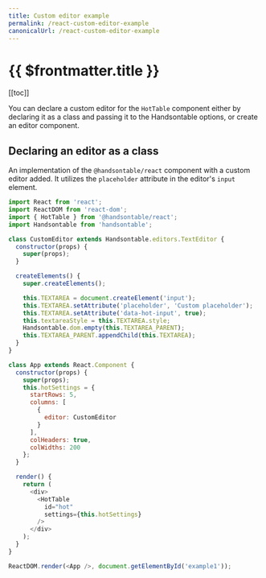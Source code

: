 ```yaml
---
title: Custom editor example
permalink: /react-custom-editor-example
canonicalUrl: /react-custom-editor-example
---
```


# {{ $frontmatter.title }}

[[toc]]

You can declare a custom editor for the `HotTable` component either by declaring it as a class and passing it to the Handsontable options, or create an editor component.

## Declaring an editor as a class

An implementation of the `@handsontable/react` component with a custom editor added. It utilizes the `placeholder` attribute in the editor's `input` element.

```js
import React from 'react';
import ReactDOM from 'react-dom';
import { HotTable } from '@handsontable/react';
import Handsontable from 'handsontable';

class CustomEditor extends Handsontable.editors.TextEditor {
  constructor(props) {
    super(props);
  }

  createElements() {
    super.createElements();

    this.TEXTAREA = document.createElement('input');
    this.TEXTAREA.setAttribute('placeholder', 'Custom placeholder');
    this.TEXTAREA.setAttribute('data-hot-input', true);
    this.textareaStyle = this.TEXTAREA.style;
    Handsontable.dom.empty(this.TEXTAREA_PARENT);
    this.TEXTAREA_PARENT.appendChild(this.TEXTAREA);
  }
}

class App extends React.Component {
  constructor(props) {
    super(props);
    this.hotSettings = {
      startRows: 5,
      columns: [
        {
          editor: CustomEditor
        }
      ],
      colHeaders: true,
      colWidths: 200
    };
  }

  render() {
    return (
      <div>
        <HotTable
          id="hot"
          settings={this.hotSettings}
        />
      </div>
    );
  }
}

ReactDOM.render(<App />, document.getElementById('example1'));
```
